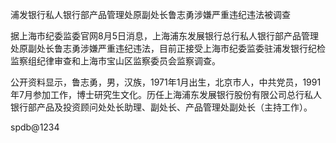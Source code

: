 浦发银行私人银行部产品管理处原副处长鲁志勇涉嫌严重违纪违法被调查

据上海市纪委监委官网8月5日消息，上海浦东发展银行总行私人银行部产品管理处原副处长鲁志勇涉嫌严重违纪违法，目前正接受上海市纪委监委驻浦发银行纪检监察组纪律审查和上海市宝山区监察委员会监察调查。

公开资料显示，鲁志勇，男，汉族，1971年1月出生，北京市人，中共党员，1991年7月参加工作，博士研究生文化。历任上海浦东发展银行股份有限公司总行私人银行部产品及投资顾问处处长助理、副处长、产品管理处副处长（主持工作）。

spdb@1234
